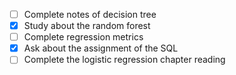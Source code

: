 - [ ] Complete notes of decision tree 
- [x] Study about the random forest
- [ ] Complete regression metrics
- [x] Ask about the assignment of the SQL
- [ ] Complete the logistic regression chapter reading
